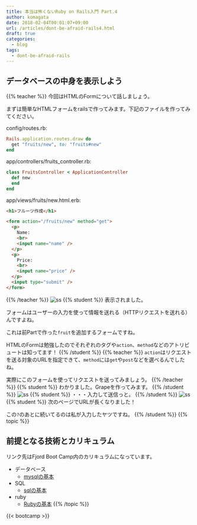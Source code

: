 ```yaml
---
title: 本当は怖くないRuby on Rails入門 Part.4
author: komagata
date: 2018-02-04T00:01:07+09:00
url: /articles/dont-be-afraid-rails4.html
draft: true
categories:
  - blog
tags:
  - dont-be-afraid-rails
---
```

## データベースの中身を表示しよう
{{% teacher %}}
今回はHTMLのFormについて話しましょう。

まずは簡単なHTMLフォームをrailsで作ってみます。下記のファイルを作ってみてください。

config/routes.rb:

```ruby
Rails.application.routes.draw do
  get "fruits/new", to: "fruits#new"
end
```

app/controllers/fruits_controller.rb:

```ruby
class FruitsController < ApplicationController
  def new
  end
end
```

app/views/fruits/new.html.erb:

```html
<h1>フルーツ作成</h1>

<form action="/fruits/new" method="get">
  <p>
    Name:
    <br>
    <input name="name" />
  </p>
  <p>
    Price:
    <br>
    <input name="price" />
  </p>
  <input type="submit" />
</form>
```

{{% /teacher %}}
![ss](https://i.gyazo.com/d8963f817997e48e1d288dde6823991d.png)
{{% student %}}
表示されました。

フォームはユーザーの入力を使って情報を送れる（HTTPリクエストを送れる）んですよね。

これは前Partで作った`fruit`を追加するフォームですね。

HTMLのFormは勉強したのでそれぞれのタグや`action`、`method`などのアトリビュートは知ってます！
{{% /student %}}
{{% teacher %}}
`action`はリクエストを送る対象のURLを指定できて、`method`には`get`や`post`などを選べるんでしたね。

実際にこのフォームを使ってリクエストを送ってみましょう。
{{% /teacher %}}
{{% student %}}
わかりました。Grapeを作ってみます。
{{% /student %}}
![ss](https://i.gyazo.com/b5953c574c721ba167302e7fa5f2e35e.png)
{{% student %}}
・・・入力して送信っと。
{{% /student %}}
![ss](https://i.gyazo.com/33b99c3dfc74e4159a68d3df799c9be6.png)
{{% student %}}
次のページでURLが長くなりました！

この`?`のあとに続いてるのは私が入力したヤツですね。
{{% /student %}}
{{% topic %}}
## 前提となる技術とカリキュラム

リンク先はFjord Boot Camp内のカリキュラムになっています。

- データベース
  - [mysqlの基本](https://bootcamp.fjord.jp/practices/21)
- SQL
  - [sqlの基本](https://bootcamp.fjord.jp/practices/20)
- ruby
  - [Rubyの基本](https://bootcamp.fjord.jp/practices/26)
{{% /topic %}}

{{< bootcamp >}}
